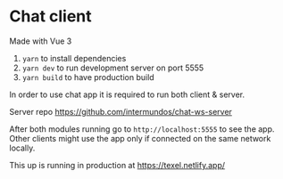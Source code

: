 # Chat client

Made with Vue 3

1. `yarn` to install dependencies
2. `yarn dev` to run development server on port 5555
3. `yarn build` to have production build


In order to use chat app it is required to run both client & server.

Server repo https://github.com/intermundos/chat-ws-server

After both modules running go to `http://localhost:5555` to see the app. 
Other clients might use the app only if connected on the same network locally. 

This up is running in production at https://texel.netlify.app/


